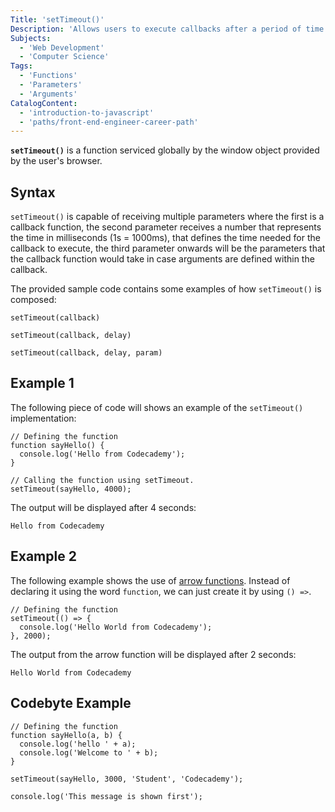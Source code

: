 ```yaml
---
Title: 'setTimeout()'
Description: 'Allows users to execute callbacks after a period of time expressed in milliseconds'
Subjects:
  - 'Web Development'
  - 'Computer Science'
Tags:
  - 'Functions'
  - 'Parameters'
  - 'Arguments'
CatalogContent:
  - 'introduction-to-javascript'
  - 'paths/front-end-engineer-career-path'
---
```


**`setTimeout()`** is a function serviced globally by the window object provided by the user's browser.

## Syntax

`setTimeout()` is capable of receiving multiple parameters where the first is a callback function, the second parameter receives a number that represents the time in milliseconds (1s = 1000ms), that defines the time needed for the callback to execute, the third parameter onwards will be the parameters that the callback function would take in case arguments are defined within the callback.

The provided sample code contains some examples of how `setTimeout()` is composed:

```pseudo
setTimeout(callback)

setTimeout(callback, delay)

setTimeout(callback, delay, param)
```

## Example 1

The following piece of code will shows an example of the `setTimeout()` implementation:

```shell
// Defining the function
function sayHello() {
  console.log('Hello from Codecademy');
}

// Calling the function using setTimeout.
setTimeout(sayHello, 4000);
```

The output will be displayed after 4 seconds:

```output
Hello from Codecademy
```

## Example 2

The following example shows the use of [arrow functions](https://www.codecademy.com/resources/docs/javascript/arrow-functions). Instead of declaring it using the word `function`, we can just create it by using `() =>`.

```shell
// Defining the function
setTimeout(() => {
  console.log('Hello World from Codecademy');
}, 2000);
```

The output from the arrow function will be displayed after 2 seconds:

```shell
Hello World from Codecademy
```

## Codebyte Example

```shell
// Defining the function
function sayHello(a, b) {
  console.log('hello ' + a);
  console.log('Welcome to ' + b);
}

setTimeout(sayHello, 3000, 'Student', 'Codecademy');

console.log('This message is shown first');
```
